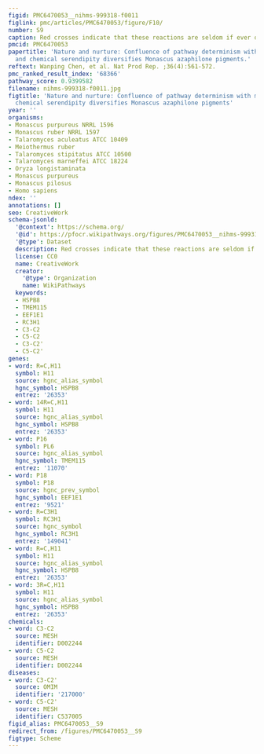 ```yaml
---
figid: PMC6470053__nihms-999318-f0011
figlink: pmc/articles/PMC6470053/figure/F10/
number: S9
caption: Red crosses indicate that these reactions are seldom if ever observed.
pmcid: PMC6470053
papertitle: 'Nature and nurture: Confluence of pathway determinism with metabolic
  and chemical serendipity diversifies Monascus azaphilone pigments.'
reftext: Wanping Chen, et al. Nat Prod Rep. ;36(4):561-572.
pmc_ranked_result_index: '68366'
pathway_score: 0.9399582
filename: nihms-999318-f0011.jpg
figtitle: 'Nature and nurture: Confluence of pathway determinism with metabolic and
  chemical serendipity diversifies Monascus azaphilone pigments'
year: ''
organisms:
- Monascus purpureus NRRL 1596
- Monascus ruber NRRL 1597
- Talaromyces aculeatus ATCC 10409
- Meiothermus ruber
- Talaromyces stipitatus ATCC 10500
- Talaromyces marneffei ATCC 18224
- Oryza longistaminata
- Monascus purpureus
- Monascus pilosus
- Homo sapiens
ndex: ''
annotations: []
seo: CreativeWork
schema-jsonld:
  '@context': https://schema.org/
  '@id': https://pfocr.wikipathways.org/figures/PMC6470053__nihms-999318-f0011.html
  '@type': Dataset
  description: Red crosses indicate that these reactions are seldom if ever observed.
  license: CC0
  name: CreativeWork
  creator:
    '@type': Organization
    name: WikiPathways
  keywords:
  - HSPB8
  - TMEM115
  - EEF1E1
  - RC3H1
  - C3-C2
  - C5-C2
  - C3-C2'
  - C5-C2'
genes:
- word: R=C,H11
  symbol: H11
  source: hgnc_alias_symbol
  hgnc_symbol: HSPB8
  entrez: '26353'
- word: 14R=C,H11
  symbol: H11
  source: hgnc_alias_symbol
  hgnc_symbol: HSPB8
  entrez: '26353'
- word: P16
  symbol: PL6
  source: hgnc_alias_symbol
  hgnc_symbol: TMEM115
  entrez: '11070'
- word: P18
  symbol: P18
  source: hgnc_prev_symbol
  hgnc_symbol: EEF1E1
  entrez: '9521'
- word: R=C3H1
  symbol: RC3H1
  source: hgnc_symbol
  hgnc_symbol: RC3H1
  entrez: '149041'
- word: R=C,H11
  symbol: H11
  source: hgnc_alias_symbol
  hgnc_symbol: HSPB8
  entrez: '26353'
- word: 3R=C,H11
  symbol: H11
  source: hgnc_alias_symbol
  hgnc_symbol: HSPB8
  entrez: '26353'
chemicals:
- word: C3-C2
  source: MESH
  identifier: D002244
- word: C5-C2
  source: MESH
  identifier: D002244
diseases:
- word: C3-C2'
  source: OMIM
  identifier: '217000'
- word: C5-C2'
  source: MESH
  identifier: C537005
figid_alias: PMC6470053__S9
redirect_from: /figures/PMC6470053__S9
figtype: Scheme
---
```

